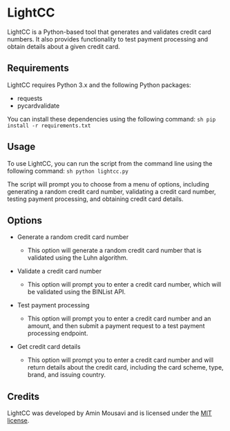 # LightCC
LightCC is a Python-based tool that generates and validates credit card numbers. It also provides functionality to test payment processing and obtain details about a given credit card.

## Requirements
LightCC requires Python 3.x and the following Python packages:
- requests
- pycardvalidate

You can install these dependencies using the following command:
    ```sh
    pip install -r requirements.txt
    ```
    
## Usage
To use LightCC, you can run the script from the command line using the following command:
    ```sh
    python lightcc.py
    ```

The script will prompt you to choose from a menu of options, including generating a random credit card number, validating a credit card number, testing payment processing, and obtaining credit card details.

## Options
- Generate a random credit card number
  - This option will generate a random credit card number that is validated using the Luhn algorithm.


- Validate a credit card number
  - This option will prompt you to enter a credit card number, which will be validated using the BINList API.

- Test payment processing
  - This option will prompt you to enter a credit card number and an amount, and then submit a payment request to a test payment processing endpoint.

- Get credit card details
  - This option will prompt you to enter a credit card number and will return details about the credit card, including the card scheme, type, brand, and issuing country.

## Credits
LightCC was developed by Amin Mousavi and is licensed under the [MIT license](https://github.com/emenmousavi/LightCC/blob/main/README.md).
